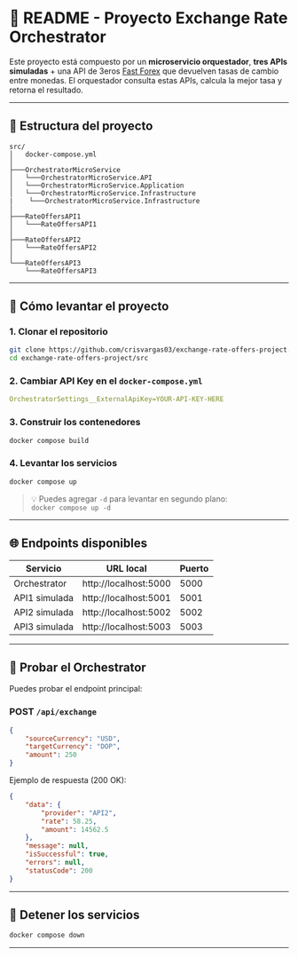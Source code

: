 # 🧾 README - Proyecto Exchange Rate Orchestrator

Este proyecto está compuesto por un **microservicio orquestador**, **tres APIs simuladas** + una API de 3eros [Fast Forex](https://console.fastforex.io/auth/signin) que devuelven tasas de cambio entre monedas. El orquestador consulta estas APIs, calcula la mejor tasa y retorna el resultado.

---

## 📂 Estructura del proyecto

```
src/
│   docker-compose.yml
│
├───OrchestratorMicroService
│   └───OrchestratorMicroService.API
│   └───OrchestratorMicroService.Application
│   └───OrchestratorMicroService.Infrastructure
|    └───OrchestratorMicroService.Infrastructure
│
├───RateOffersAPI1
│   └───RateOffersAPI1
│
├───RateOffersAPI2
│   └───RateOffersAPI2
│
└───RateOffersAPI3
    └───RateOffersAPI3
```

---

## 🚀 Cómo levantar el proyecto

### 1. Clonar el repositorio

```bash
git clone https://github.com/crisvargas03/exchange-rate-offers-project.git
cd exchange-rate-offers-project/src
```

### 2. Cambiar API Key en el `docker-compose.yml`

```yml
OrchestratorSettings__ExternalApiKey=YOUR-API-KEY-HERE
```
### 3. Construir los contenedores
```bash
docker compose build
```

### 4. Levantar los servicios

```bash
docker compose up
```

> 💡 Puedes agregar `-d` para levantar en segundo plano:  
> `docker compose up -d`

---

## 🌐 Endpoints disponibles

| Servicio      | URL local             | Puerto |
| ------------- | --------------------- | ------ |
| Orchestrator  | http://localhost:5000 | 5000   |
| API1 simulada | http://localhost:5001 | 5001   |
| API2 simulada | http://localhost:5002 | 5002   |
| API3 simulada | http://localhost:5003 | 5003   |

---

## 🧪 Probar el Orchestrator

Puedes probar el endpoint principal:

### POST `/api/exchange`

```json
{
	"sourceCurrency": "USD",
	"targetCurrency": "DOP",
	"amount": 250
}
```

Ejemplo de respuesta (200 OK):

```json
{
	"data": {
		"provider": "API2",
		"rate": 58.25,
		"amount": 14562.5
	},
	"message": null,
	"isSuccessful": true,
	"errors": null,
	"statusCode": 200
}
```

---

## 🧼 Detener los servicios

```bash
docker compose down
```

---
